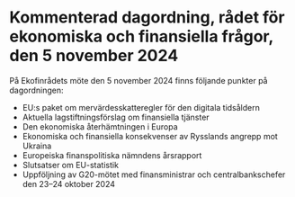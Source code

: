 # Kommenterad dagordning, rådet för ekonomiska och finansiella frågor, den 5 november 2024

På Ekofinrådets möte den 5 november 2024 finns följande punkter på dagordningen:

* EU:s paket om mervärdesskatteregler för den digitala tidsåldern
* Aktuella lagstiftningsförslag om finansiella tjänster
* Den ekonomiska återhämtningen i Europa
* Ekonomiska och finansiella konsekvenser av Rysslands angrepp mot Ukraina
* Europeiska finanspolitiska nämndens årsrapport
* Slutsatser om EU-statistik
* Uppföljning av G20-mötet med finansministrar och centralbankschefer den 23–24 oktober 2024

